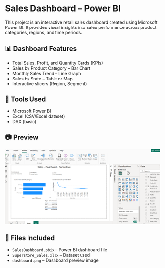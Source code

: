 # Sales Dashboard – Power BI

This project is an interactive retail sales dashboard created using Microsoft Power BI. It provides visual insights into sales performance across product categories, regions, and time periods.

## 📊 Dashboard Features

- Total Sales, Profit, and Quantity Cards (KPIs)
- Sales by Product Category – Bar Chart
- Monthly Sales Trend – Line Graph
- Sales by State – Table or Map
- Interactive slicers (Region, Segment)

## 🧰 Tools Used

- Microsoft Power BI
- Excel (CSV/Excel dataset)
- DAX (basic)

## 📷 Preview

![Dashboard Preview](Screenshots.png)

## 📁 Files Included

- `SalesDashboard.pbix` – Power BI dashboard file
- `Superstore_Sales.xlsx` – Dataset used
- `dashboard.png` – Dashboard preview image
